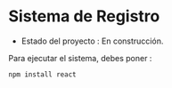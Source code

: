 <h1> Sistema de Registro </h1>

- Estado del proyecto : En construcción.

Para ejecutar el sistema, debes poner :

``` npm install react ```
